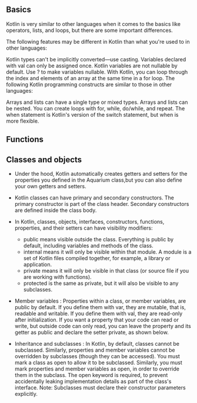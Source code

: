## Basics
Kotlin is very similar to other languages when it comes to the basics like operators, lists, and loops, but there are some important differences.

The following features may be different in Kotlin than what you're used to in other languages:

Kotlin types can't be implicitly converted—use casting.
Variables declared with val can only be assigned once.
Kotlin variables are not nullable by default. Use ? to make variables nullable.
With Kotlin, you can loop through the index and elements of an array at the same time in a for loop.
The following Kotlin programming constructs are similar to those in other languages:

Arrays and lists can have a single type or mixed types.
Arrays and lists can be nested.
You can create loops with for, while, do/while, and repeat.
The when statement is Kotlin's version of the switch statement, but when is more flexible.

## Functions


## Classes and objects
- Under the hood, Kotlin automatically creates getters and setters for the properties you defined in the Aquarium class,but you can also define your own getters and setters.

- Kotlin classes can have primary and secondary constructors. The primary constructor is part of the class header. Secondary constructors are defined inside the class body.

- In Kotlin, classes, objects, interfaces, constructors, functions, properties, and their setters can have visibility modifiers:
   - public means visible outside the class. Everything is public by default, including variables and methods of the class.
   - internal means it will only be visible within that module. A module is a set of Kotlin files compiled together, for example, a library or application.
   - private means it will only be visible in that class (or source file if you are working with functions).
   - protected is the same as private, but it will also be visible to any subclasses.
- Member variables :
Properties within a class, or member variables, are public by default. If you define them with var, they are mutable, that is, readable and writable. If you define them with val, they are read-only after initialization.
If you want a property that your code can read or write, but outside code can only read, you can leave the property and its getter as public and declare the setter private, as shown below.
- Inheritance and subclasses :
In Kotlin, by default, classes cannot be subclassed. Similarly, properties and member variables cannot be overridden by subclasses (though they can be accessed).
You must mark a class as open to allow it to be subclassed. Similarly, you must mark properties and member variables as open, in order to override them in the subclass. The open keyword is required, to prevent accidentally leaking implementation details as part of the class's interface.
Note: Subclasses must declare their constructor parameters explicitly.



